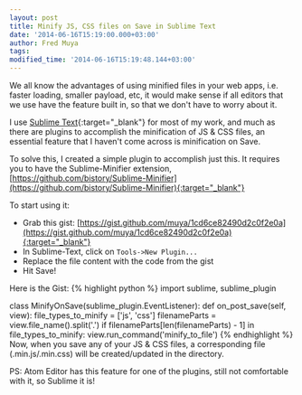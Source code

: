 ```yaml
---
layout: post
title: Minify JS, CSS files on Save in Sublime Text
date: '2014-06-16T15:19:00.000+03:00'
author: Fred Muya
tags:
modified_time: '2014-06-16T15:19:48.144+03:00'
---
```


We all know the advantages of using minified files in your web apps, i.e. faster loading, smaller payload, etc, it would make sense if all editors that we use have the feature built in, so that we don't have to worry about it.

I use [Sublime Text](http://www.sublimetext.com/){:target="_blank"} for most of my work, and much as there are plugins to accomplish the minification of JS & CSS files, an essential feature that I haven't come across is minification on Save.

To solve this, I created a simple plugin to accomplish just this. It requires you to have the Sublime-Minifier extension, [https://github.com/bistory/Sublime-Minifier](https://github.com/bistory/Sublime-Minifier){:target="_blank"}

To start using it:

- Grab this gist: [https://gist.github.com/muya/1cd6ce82490d2c0f2e0a](https://gist.github.com/muya/1cd6ce82490d2c0f2e0a){:target="_blank"}
- In Sublime-Text, click on `Tools->New Plugin...`
- Replace the file content with the code from the gist
- Hit Save!

Here is the Gist:
{% highlight python %}
import sublime, sublime_plugin

class MinifyOnSave(sublime_plugin.EventListener):
  def on_post_save(self, view):
    file_types_to_minify = ['js', 'css']
    filenameParts = view.file_name().split('.')
    if filenameParts[len(filenameParts) - 1] in file_types_to_minify:
      view.run_command('minify_to_file')
{% endhighlight %}
Now, when you save any of your JS & CSS files, a corresponding file (.min.js/.min.css) will be created/updated in the directory.

PS: Atom Editor has this feature for one of the plugins, still not comfortable with it, so Sublime it is!
